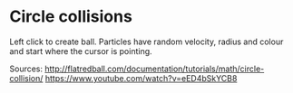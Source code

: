 # Circle collisions

Left click to create ball. Particles have random velocity, radius and colour and start where the cursor is pointing.

Sources:
http://flatredball.com/documentation/tutorials/math/circle-collision/
https://www.youtube.com/watch?v=eED4bSkYCB8
